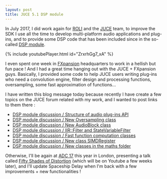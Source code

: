 ```yaml
---
layout: post
title: JUCE 5.1 DSP module
---
```

In July 2017, I did work again for [ROLI](https://roli.com/) and the [JUCE](http://www.juce.com) team, to improve the SDK I use all the time to develop multi-platform audio applications and plug-ins, and to provide some DSP code that has been included since in the so-called [DSP module](https://juce.com/releases/juce-5-1).

{% include youtubePlayer.html id="ZrxrhGg7_xA" %}

I even spent one week in [FXpansion](https://fxpansion.com/) headquarters to work in a hellish but fun pace ! And I had a great time hanging out with the JUCE + FXpansion guys. Basically, I provided some code to help JUCE users writing plug-ins who need a convolution engine, filter design and processing functions, oversampling, some fast approximation of functions...

I have written this blog message today because recently I have create a few topics on the JUCE forum related with my work, and I wanted to post links to them there :

* [DSP module discussion / Structure of audio plug-ins API](https://forum.juce.com/t/dsp-module-discussion-structure-of-audio-plug-ins-api/23589)
* [DSP module discussion / New Oversampling class](https://forum.juce.com/t/dsp-module-discussion-new-oversampling-class/24153)
* [DSP module discussion / New AudioBlock class](https://forum.juce.com/t/dsp-module-discussion-new-audioblock-class/24154)
* [DSP module discussion / IIR::Filter and StateVariableFilter](https://forum.juce.com/t/dsp-module-discussion-iir-filter-and-statevariablefilter/23891)
* [DSP module discussion / Fast function computation classes](https://forum.juce.com/t/dsp-module-discussion-fast-function-computation-classes/24905)
* [DSP module discussion / New class SIMDRegister](https://forum.juce.com/t/dsp-module-discussion-new-class-simdregister/24911)
* [DSP module discussion / New classes in the maths folder](https://forum.juce.com/t/dsp-module-discussion-new-classes-in-the-maths-folder/24908)

Otherwise, I'll be again at [ADC 17](https://www.juce.com/adc-2017) this year in London, presenting a talk called [Fifty Shades of Distortion](https://www.juce.com/adc-2017/talks#fifty-shades-of-distortion) (which will be on Youtube a few weeks later), and I'll update Spaceship Delay when I'm back with a few improvements + new functionalities !


